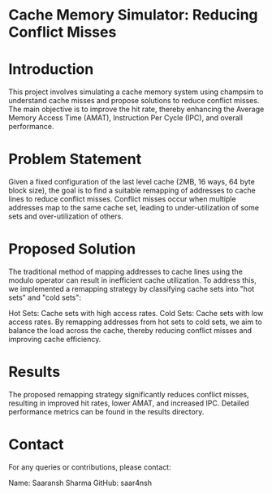 # Cache Memory Simulator: Reducing Conflict Misses

# Introduction
This project involves simulating a cache memory system using champsim to understand cache misses and propose solutions to reduce conflict misses. The main objective is to improve the hit rate, thereby enhancing the Average Memory Access Time (AMAT), Instruction Per Cycle (IPC), and overall performance.

# Problem Statement
Given a fixed configuration of the last level cache (2MB, 16 ways, 64 byte block size), the goal is to find a suitable remapping of addresses to cache lines to reduce conflict misses. Conflict misses occur when multiple addresses map to the same cache set, leading to under-utilization of some sets and over-utilization of others.

# Proposed Solution
The traditional method of mapping addresses to cache lines using the modulo operator can result in inefficient cache utilization. To address this, we implemented a remapping strategy by classifying cache sets into "hot sets" and "cold sets":

Hot Sets: Cache sets with high access rates.
Cold Sets: Cache sets with low access rates.
By remapping addresses from hot sets to cold sets, we aim to balance the load across the cache, thereby reducing conflict misses and improving cache efficiency.

# Results
The proposed remapping strategy significantly reduces conflict misses, resulting in improved hit rates, lower AMAT, and increased IPC. Detailed performance metrics can be found in the results directory.

# Contact
For any queries or contributions, please contact:

Name: Saaransh Sharma
GitHub: saar4nsh
